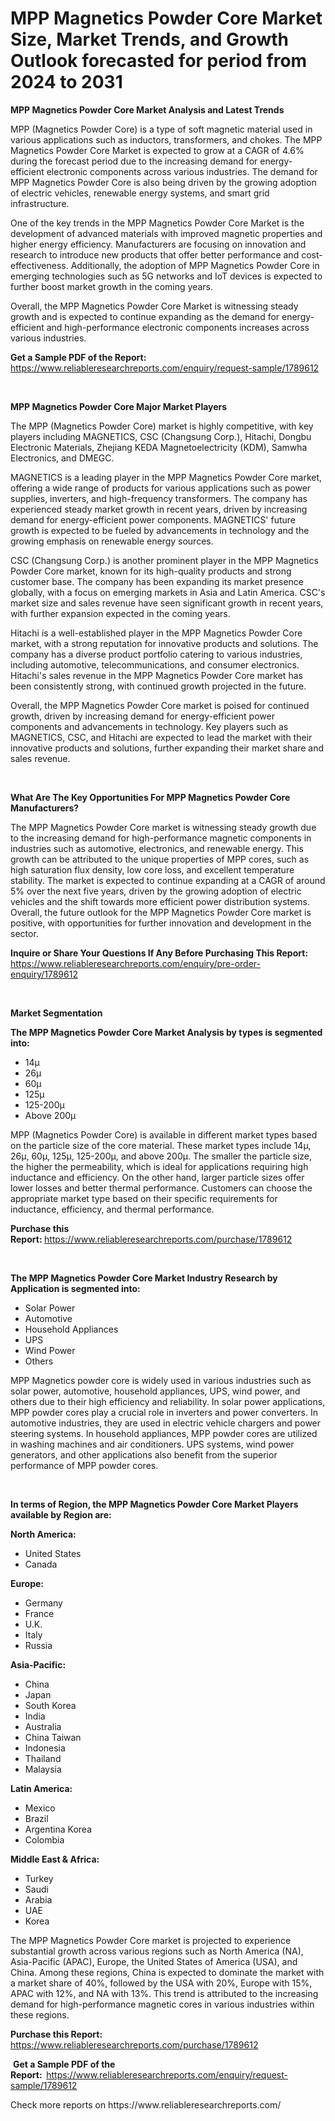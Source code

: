<p><h1>MPP Magnetics Powder Core Market Size, Market Trends, and Growth Outlook forecasted for period from 2024 to 2031</h1></p><p><strong>MPP Magnetics Powder Core Market Analysis and Latest Trends</strong></p>
<p><p>MPP (Magnetics Powder Core) is a type of soft magnetic material used in various applications such as inductors, transformers, and chokes. The MPP Magnetics Powder Core Market is expected to grow at a CAGR of 4.6% during the forecast period due to the increasing demand for energy-efficient electronic components across various industries. The demand for MPP Magnetics Powder Core is also being driven by the growing adoption of electric vehicles, renewable energy systems, and smart grid infrastructure.</p><p>One of the key trends in the MPP Magnetics Powder Core Market is the development of advanced materials with improved magnetic properties and higher energy efficiency. Manufacturers are focusing on innovation and research to introduce new products that offer better performance and cost-effectiveness. Additionally, the adoption of MPP Magnetics Powder Core in emerging technologies such as 5G networks and IoT devices is expected to further boost market growth in the coming years.</p><p>Overall, the MPP Magnetics Powder Core Market is witnessing steady growth and is expected to continue expanding as the demand for energy-efficient and high-performance electronic components increases across various industries.</p></p>
<p><strong>Get a Sample PDF of the Report:&nbsp;</strong> <a href="https://www.reliableresearchreports.com/enquiry/request-sample/1789612">https://www.reliableresearchreports.com/enquiry/request-sample/1789612</a></p>
<p>&nbsp;</p>
<p><strong>MPP Magnetics Powder Core Major Market Players</strong></p>
<p><p>The MPP (Magnetics Powder Core) market is highly competitive, with key players including MAGNETICS, CSC (Changsung Corp.), Hitachi, Dongbu Electronic Materials, Zhejiang KEDA Magnetoelectricity (KDM), Samwha Electronics, and DMEGC.</p><p>MAGNETICS is a leading player in the MPP Magnetics Powder Core market, offering a wide range of products for various applications such as power supplies, inverters, and high-frequency transformers. The company has experienced steady market growth in recent years, driven by increasing demand for energy-efficient power components. MAGNETICS' future growth is expected to be fueled by advancements in technology and the growing emphasis on renewable energy sources.</p><p>CSC (Changsung Corp.) is another prominent player in the MPP Magnetics Powder Core market, known for its high-quality products and strong customer base. The company has been expanding its market presence globally, with a focus on emerging markets in Asia and Latin America. CSC's market size and sales revenue have seen significant growth in recent years, with further expansion expected in the coming years.</p><p>Hitachi is a well-established player in the MPP Magnetics Powder Core market, with a strong reputation for innovative products and solutions. The company has a diverse product portfolio catering to various industries, including automotive, telecommunications, and consumer electronics. Hitachi's sales revenue in the MPP Magnetics Powder Core market has been consistently strong, with continued growth projected in the future.</p><p>Overall, the MPP Magnetics Powder Core market is poised for continued growth, driven by increasing demand for energy-efficient power components and advancements in technology. Key players such as MAGNETICS, CSC, and Hitachi are expected to lead the market with their innovative products and solutions, further expanding their market share and sales revenue.</p></p>
<p>&nbsp;</p>
<p><strong>What Are The Key Opportunities For MPP Magnetics Powder Core Manufacturers?</strong></p>
<p><p>The MPP Magnetics Powder Core market is witnessing steady growth due to the increasing demand for high-performance magnetic components in industries such as automotive, electronics, and renewable energy. This growth can be attributed to the unique properties of MPP cores, such as high saturation flux density, low core loss, and excellent temperature stability. The market is expected to continue expanding at a CAGR of around 5% over the next five years, driven by the growing adoption of electric vehicles and the shift towards more efficient power distribution systems. Overall, the future outlook for the MPP Magnetics Powder Core market is positive, with opportunities for further innovation and development in the sector.</p></p>
<p><strong>Inquire or Share Your Questions If Any Before Purchasing This Report:</strong> <a href="https://www.reliableresearchreports.com/enquiry/pre-order-enquiry/1789612">https://www.reliableresearchreports.com/enquiry/pre-order-enquiry/1789612</a></p>
<p>&nbsp;</p>
<p><strong>Market Segmentation</strong></p>
<p><strong>The MPP Magnetics Powder Core Market Analysis by types is segmented into:</strong></p>
<p><ul><li>14µ</li><li>26µ</li><li>60µ</li><li>125µ</li><li>125-200µ</li><li>Above 200µ</li></ul></p>
<p><p>MPP (Magnetics Powder Core) is available in different market types based on the particle size of the core material. These market types include 14µ, 26µ, 60µ, 125µ, 125-200µ, and above 200µ. The smaller the particle size, the higher the permeability, which is ideal for applications requiring high inductance and efficiency. On the other hand, larger particle sizes offer lower losses and better thermal performance. Customers can choose the appropriate market type based on their specific requirements for inductance, efficiency, and thermal performance.</p></p>
<p><strong>Purchase this Report:&nbsp;</strong><a href="https://www.reliableresearchreports.com/purchase/1789612">https://www.reliableresearchreports.com/purchase/1789612</a></p>
<p>&nbsp;</p>
<p><strong>The MPP Magnetics Powder Core Market Industry Research by Application is segmented into:</strong></p>
<p><ul><li>Solar Power</li><li>Automotive</li><li>Household Appliances</li><li>UPS</li><li>Wind Power</li><li>Others</li></ul></p>
<p><p>MPP Magnetics powder core is widely used in various industries such as solar power, automotive, household appliances, UPS, wind power, and others due to their high efficiency and reliability. In solar power applications, MPP powder cores play a crucial role in inverters and power converters. In automotive industries, they are used in electric vehicle chargers and power steering systems. In household appliances, MPP powder cores are utilized in washing machines and air conditioners. UPS systems, wind power generators, and other applications also benefit from the superior performance of MPP powder cores.</p></p>
<p>&nbsp;</p>
<p><strong>In terms of Region, the MPP Magnetics Powder Core Market Players available by Region are:</strong></p>
<p>
    <p> <strong> North America: </strong>
        <ul>
            <li>United States</li>
            <li>Canada</li>
        </ul>
        </p> 
    <p> <strong> Europe: </strong>
        <ul>
            <li>Germany</li>
            <li>France</li>
            <li>U.K.</li>
            <li>Italy</li>
            <li>Russia</li>
        </ul>
        </p> 
    <p> <strong> Asia-Pacific: </strong>
        <ul>
            <li>China</li>
            <li>Japan</li>
            <li>South Korea</li>
            <li>India</li>
            <li>Australia</li>
            <li>China Taiwan</li>
            <li>Indonesia</li>
            <li>Thailand</li>
            <li>Malaysia</li>
        </ul>
        </p> 
    <p> <strong> Latin America: </strong>
        <ul>
            <li>Mexico</li>
            <li>Brazil</li>
            <li>Argentina Korea</li>
            <li>Colombia</li>
        </ul>
        </p> 
    <p> <strong> Middle East & Africa: </strong>
        <ul>
            <li>Turkey</li>
            <li>Saudi</li>
            <li>Arabia</li>
            <li>UAE</li>
            <li>Korea</li>
        </ul>
    </p>
    </p>
<p><p>The MPP Magnetics Powder Core market is projected to experience substantial growth across various regions such as North America (NA), Asia-Pacific (APAC), Europe, the United States of America (USA), and China. Among these regions, China is expected to dominate the market with a market share of 40%, followed by the USA with 20%, Europe with 15%, APAC with 12%, and NA with 13%. This trend is attributed to the increasing demand for high-performance magnetic cores in various industries within these regions.</p></p>
<p><strong>Purchase this Report: </strong><a href="https://www.reliableresearchreports.com/purchase/1789612">https://www.reliableresearchreports.com/purchase/1789612</a></p>
<p>&nbsp;<strong>Get a Sample PDF of the Report:&nbsp;&nbsp;</strong><a href="https://www.reliableresearchreports.com/enquiry/request-sample/1789612">https://www.reliableresearchreports.com/enquiry/request-sample/1789612</a></p>
<p><strong></strong></p>
<p>Check more reports on https://www.reliableresearchreports.com/</p>